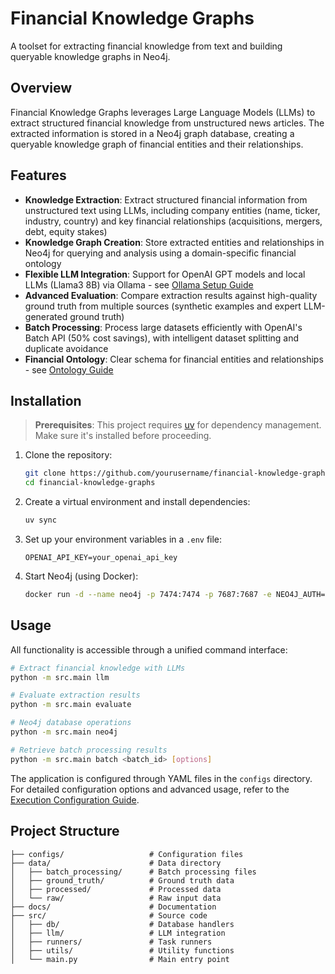 # Financial Knowledge Graphs

A toolset for extracting financial knowledge from text and building queryable knowledge graphs in Neo4j.

## Overview

Financial Knowledge Graphs leverages Large Language Models (LLMs) to extract structured financial knowledge from unstructured news articles. The extracted information is stored in a Neo4j graph database, creating a queryable knowledge graph of financial entities and their relationships.

## Features

- **Knowledge Extraction**: Extract structured financial information from unstructured text using LLMs, including company entities (name, ticker, industry, country) and key financial relationships (acquisitions, mergers, debt, equity stakes)
- **Knowledge Graph Creation**: Store extracted entities and relationships in Neo4j for querying and analysis using a domain-specific financial ontology
- **Flexible LLM Integration**: Support for OpenAI GPT models and local LLMs (Llama3 8B) via Ollama - see [Ollama Setup Guide](docs/ollama_setup.md)
- **Advanced Evaluation**: Compare extraction results against high-quality ground truth from multiple sources (synthetic examples and expert LLM-generated ground truth)
- **Batch Processing**: Process large datasets efficiently with OpenAI's Batch API (50% cost savings), with intelligent dataset splitting and duplicate avoidance
- **Financial Ontology**: Clear schema for financial entities and relationships - see [Ontology Guide](docs/ontology.md)

## Installation

> **Prerequisites**: This project requires [uv](https://github.com/astral-sh/uv) for dependency management. Make sure it's installed before proceeding.

1. Clone the repository:

   ```bash
   git clone https://github.com/yourusername/financial-knowledge-graphs.git
   cd financial-knowledge-graphs
   ```

2. Create a virtual environment and install dependencies:

   ```bash
   uv sync
   ```

3. Set up your environment variables in a `.env` file:

   ```
   OPENAI_API_KEY=your_openai_api_key
   ```

4. Start Neo4j (using Docker):
   ```bash
   docker run -d --name neo4j -p 7474:7474 -p 7687:7687 -e NEO4J_AUTH=neo4j/password neo4j
   ```

## Usage

All functionality is accessible through a unified command interface:

```bash
# Extract financial knowledge with LLMs
python -m src.main llm

# Evaluate extraction results
python -m src.main evaluate

# Neo4j database operations
python -m src.main neo4j

# Retrieve batch processing results
python -m src.main batch <batch_id> [options]
```

The application is configured through YAML files in the `configs` directory. For detailed configuration options and advanced usage, refer to the [Execution Configuration Guide](docs/execution_configs.md).

## Project Structure

```
├── configs/                   # Configuration files
├── data/                      # Data directory
│   ├── batch_processing/      # Batch processing files
│   ├── ground_truth/          # Ground truth data
│   ├── processed/             # Processed data
│   └── raw/                   # Raw input data
├── docs/                      # Documentation
├── src/                       # Source code
│   ├── db/                    # Database handlers
│   ├── llm/                   # LLM integration
│   ├── runners/               # Task runners
│   ├── utils/                 # Utility functions
│   └── main.py                # Main entry point
```
